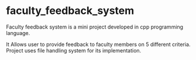 # faculty_feedback_system
Faculty feedback system is a mini project developed in cpp programming language.

It Allows user to provide feedback to faculty members on 5 different criteria.
Project uses file handling system for its implementation.
